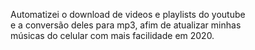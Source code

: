 Automatizei o download de videos e playlists do youtube<br>
e a conversão deles para mp3, afim de atualizar minhas<br>
músicas do celular com mais facilidade em 2020.